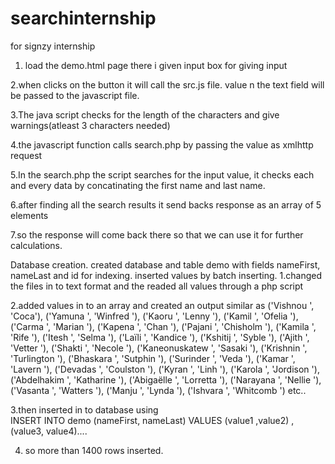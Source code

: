 # searchinternship
for signzy internship
1. load the demo.html page there i given input box for giving input

2.when clicks on the button it will call the src.js file. value n the text field will be passed to the javascript file.

3.The java script checks for the length of the characters and give warnings(atleast 3 characters needed)

4.the javascript function calls search.php by passing the value as xmlhttp request

5.In the search.php the script searches for the input value, it checks each and every data by concatinating the first name and last name.

6.after finding all the search results it send backs response as an array of 5 elements

7.so the response will come back there so that we can use it for further calculations.



Database creation.
created database  and table demo with fields nameFirst, nameLast and id for indexing.
inserted values by batch inserting.
1.changed the files in to text format and the readed all values through a php script

2.added values in to an array and created an output similar as ('Vishnou ', 'Coca'), ('Yamuna ', 'Winfred '), ('Kaoru ', 'Lenny '), ('Kamil ', 'Ofelia '), ('Carma ', 'Marian '), ('Kapena ', 'Chan '), ('Pajani ', 'Chisholm '), ('Kamila ', 'Rife '), ('Itesh ', 'Selma '), ('Laïli ', 'Kandice '), ('Kshitij ', 'Syble '), ('Ajith ', 'Vetter '), ('Shakti ', 'Necole '), ('Kaneonuskatew ', 'Sasaki '), ('Krishnin ', 'Turlington '), ('Bhaskara ', 'Sutphin '), ('Surinder ', 'Veda '), ('Kamar ', 'Lavern '), ('Devadas ', 'Coulston '), ('Kyran ', 'Linh '), ('Karola ', 'Jordison '), ('Abdelhakim ', 'Katharine '), ('Abigaëlle ', 'Lorretta '), ('Narayana ', 'Nellie '), ('Vasanta ', 'Watters '), ('Manju ', 'Lynda '), ('Ishvara ', 'Whitcomb ') etc..

3.then inserted in to database using  
INSERT INTO demo (nameFirst, nameLast) VALUES (value1 ,value2) ,(value3, value4)....

4. so more than 1400 rows inserted.

